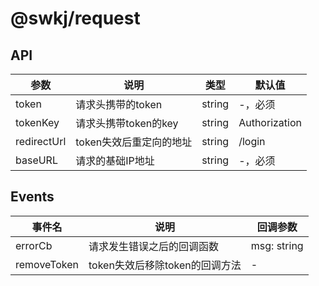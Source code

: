 # @swkj/request

## API

| 参数        | 说明                    | 类型   | 默认值        |
|-------------|-------------------------|--------|---------------|
| token       | 请求头携带的token    | string | -，必须 |
| tokenKey    | 请求头携带token的key    | string | Authorization |
| redirectUrl | token失效后重定向的地址 | string | /login        |
| baseURL     | 请求的基础IP地址        | string | -，必须             |

## Events

| 事件名      | 说明                           | 回调参数    |
|-------------|--------------------------------|-------------|
| errorCb     | 请求发生错误之后的回调函数     | msg: string |
| removeToken | token失效后移除token的回调方法 | -           |